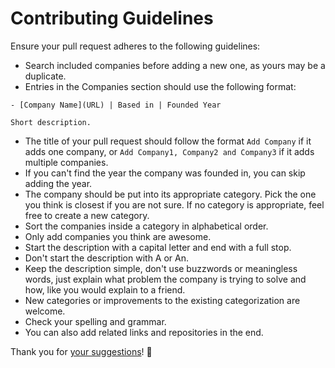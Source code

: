 # Contributing Guidelines

Ensure your pull request adheres to the following guidelines:

- Search included companies before adding a new one, as yours may be a duplicate.
- Entries in the Companies section should use the following format:

```
- [Company Name](URL) | Based in | Founded Year

Short description.
```

- The title of your pull request should follow the format `Add Company` if it adds one company, or `Add Company1, Company2 and Company3` if it adds multiple companies.
- If you can't find the year the company was founded in, you can skip adding the year.
- The company should be put into its appropriate category. Pick the one you think is closest if you are not sure. If no category is appropriate, feel free to create a new category.
- Sort the companies inside a category in alphabetical order.
- Only add companies you think are awesome.
- Start the description with a capital letter and end with a full stop.
- Don't start the description with A or An.
- Keep the description simple, don't use buzzwords or meaningless words, just explain what problem the company is trying to solve and how, like you would explain to a friend.
- New categories or improvements to the existing categorization are welcome.
- Check your spelling and grammar.
- You can also add related links and repositories in the end.

Thank you for [your suggestions](../../edit/master/README.md)! 💚
